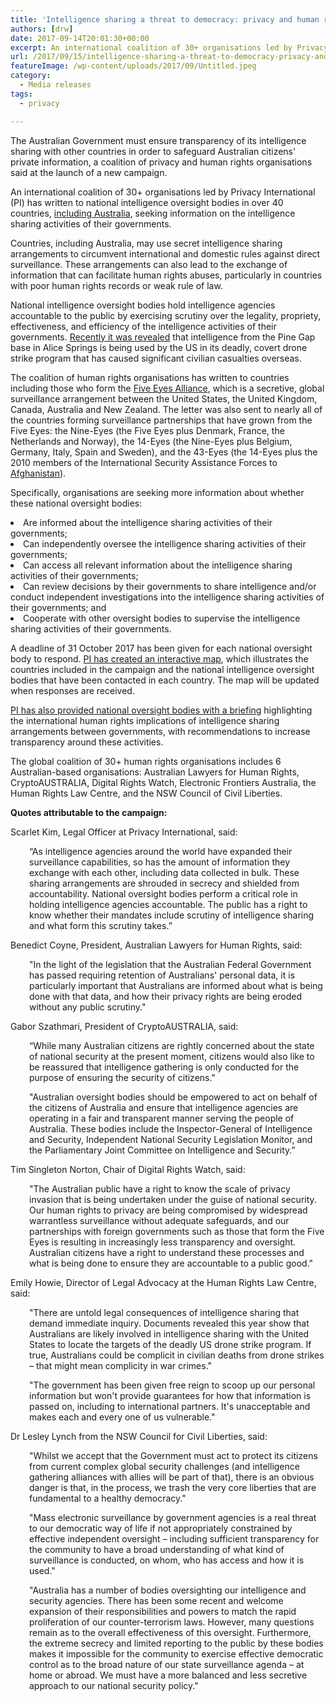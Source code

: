 ```yaml
---
title: 'Intelligence sharing a threat to democracy: privacy and human rights organisations launch international campaign'
authors: [drw]
date: 2017-09-14T20:01:30+00:00
excerpt: An international coalition of 30+ organisations led by Privacy International (PI) has written to national intelligence oversight bodies in over 40 countries, including Australia, seeking information on the intelligence sharing activities of their governments.
url: /2017/09/15/intelligence-sharing-a-threat-to-democracy-privacy-and-human-rights-organisations-launch-international-campaign/
featureImage: /wp-content/uploads/2017/09/Untitled.jpeg
category:
  - Media releases
tags:
  - privacy

---
```

<span style="font-weight: 400;">The Australian Government must ensure transparency of its intelligence sharing with other countries in order to safeguard Australian citizens' private information, a coalition of privacy and human rights organisations said at the launch of a new campaign.</span>

<span style="font-weight: 400;">An international coalition of 30+ organisations led by Privacy International (PI) has written to national intelligence oversight bodies in over 40 countries, </span>[<span style="font-weight: 400;">including Australia</span>][1]<span style="font-weight: 400;">, seeking information on the intelligence sharing activities of their governments. </span>

<span style="font-weight: 400;">Countries, including Australia, may use secret intelligence sharing arrangements to circumvent international and domestic rules against direct surveillance. These arrangements can also lead to the exchange of information that can facilitate human rights abuses, particularly in countries with poor human rights records or weak rule of law.</span>

<span style="font-weight: 400;">National intelligence oversight bodies hold intelligence agencies accountable to the public by exercising scrutiny over the legality, propriety, effectiveness, and efficiency of the intelligence activities of their governments. </span>[<span style="font-weight: 400;">Recently it was revealed</span>][2] <span style="font-weight: 400;">that intelligence from the Pine Gap base in Alice Springs is being used by the US in its deadly, covert drone strike program that has caused significant civilian casualties overseas.</span>

<span style="font-weight: 400;">The coalition of human rights organisations has written to countries including those who form the</span> [<span style="font-weight: 400;">Five Eyes Alliance</span>][3]<span style="font-weight: 400;">, which is a secretive, global surveillance arrangement between the United States, the United Kingdom, Canada, Australia and New Zealand. The letter was also sent to nearly all of the countries forming surveillance partnerships that have grown from the Five Eyes: the Nine-Eyes (the Five Eyes plus Denmark, France, the Netherlands and Norway), the 14-Eyes (the Nine-Eyes plus Belgium, Germany, Italy, Spain and Sweden), and the 43-Eyes (the 14-Eyes plus the 2010 members of the International Security Assistance Forces to</span> [<span style="font-weight: 400;">Afghanistan</span>][4]<span style="font-weight: 400;">).</span>

<span style="font-weight: 400;">Specifically, organisations are seeking more information about whether these national oversight bodies:</span>

<li style="font-weight: 400;">
  <span style="font-weight: 400;">Are informed about the intelligence sharing activities of their governments;</span>
</li>
<li style="font-weight: 400;">
  <span style="font-weight: 400;">Can independently oversee the intelligence sharing activities of their governments;</span>
</li>
<li style="font-weight: 400;">
  <span style="font-weight: 400;">Can access all relevant information about the intelligence sharing activities of their governments;</span>
</li>
<li style="font-weight: 400;">
  <span style="font-weight: 400;">Can review decisions by their governments to share intelligence and/or conduct independent investigations into the intelligence sharing activities of their governments; and</span>
</li>
<li style="font-weight: 400;">
  <span style="font-weight: 400;">Cooperate with other oversight bodies to supervise the intelligence sharing activities of their governments.</span>
</li>

<span style="font-weight: 400;">A deadline of 31 October 2017 has been given for each national oversight body to respond. </span>[<span style="font-weight: 400;">PI has created an interactive map</span>][5]<span style="font-weight: 400;">, which illustrates the countries included in the campaign and the national intelligence oversight bodies that have been contacted in each country. The map will be updated when responses are received.</span>

[<span style="font-weight: 400;">PI has also provided national oversight bodies with a briefing</span>][6] <span style="font-weight: 400;">highlighting the international human rights implications of intelligence sharing arrangements between governments, with recommendations to increase transparency around these activities.</span>

<span style="font-weight: 400;">The global coalition of 30+ human rights organisations includes 6 Australian-based organisations: Australian Lawyers for Human Rights, CryptoAUSTRALIA, Digital Rights Watch, Electronic Frontiers Australia, the Human Rights Law Centre, and the NSW Council of Civil Liberties.</span>



**Quotes attributable to the campaign:**

<span style="font-weight: 400;">Scarlet Kim, Legal Officer at Privacy International, said:</span>

<p style="padding-left: 30px;">
  <span style="font-weight: 400;">&#8220;As intelligence agencies around the world have expanded their surveillance capabilities, so has the amount of information they exchange with each other, including data collected in bulk. These sharing arrangements are shrouded in secrecy and shielded from accountability. National oversight bodies perform a critical role in holding intelligence agencies accountable. The public has a right to know whether their mandates include scrutiny of intelligence sharing and what form this scrutiny takes.&#8221;</span>
</p>



<span style="font-weight: 400;">Benedict Coyne, President, Australian Lawyers for Human Rights, said:</span>

<p style="padding-left: 30px;">
  <span style="font-weight: 400;">"In the light of the legislation that the Australian Federal Government has passed requiring retention of Australians' personal data, it is particularly important that Australians are informed about what is being done with that data, and how their privacy rights are being eroded without any public scrutiny."</span>
</p>



<span style="font-weight: 400;">Gabor Szathmari, President of CryptoAUSTRALIA, said:</span>

<p style="padding-left: 30px;">
  <span style="font-weight: 400;">&#8220;While many Australian citizens are rightly concerned about the state of national security at the present moment, citizens would also like to be reassured that intelligence gathering is only conducted for the purpose of ensuring the security of citizens."</span>
</p>

<p style="padding-left: 30px;">
  <span style="font-weight: 400;">"Australian oversight bodies should be empowered to act on behalf of the citizens of Australia and ensure that intelligence agencies are operating in a fair and transparent manner serving the people of Australia. These bodies include the Inspector-General of Intelligence and Security, Independent National Security Legislation Monitor, and the Parliamentary Joint Committee on Intelligence and Security.&#8221;</span>
</p>



<span style="font-weight: 400;">Tim Singleton Norton, Chair of Digital Rights Watch, said:</span>

<p style="padding-left: 30px;">
  <span style="font-weight: 400;">"The Australian public have a right to know the scale of privacy invasion that is being undertaken under the guise of national security. Our human rights to privacy are being compromised by widespread warrantless surveillance without adequate safeguards, and our partnerships with foreign governments such as those that form the Five Eyes is resulting in increasingly less transparency and oversight. Australian citizens have a right to understand these processes and what is being done to ensure they are accountable to a public good."</span>
</p>



<span style="font-weight: 400;">Emily Howie, Director of Legal Advocacy at the Human Rights Law Centre, said:</span>

<p style="padding-left: 30px;">
  <span style="font-weight: 400;">"There are untold legal consequences of intelligence sharing that demand immediate inquiry. Documents revealed this year show that Australians are likely involved in intelligence sharing with the United States to locate the targets of the deadly US drone strike program.  If true, Australians could be complicit in civilian deaths from drone strikes &#8211; that might mean complicity in war crimes."</span>
</p>

<p style="padding-left: 30px;">
  <span style="font-weight: 400;">"The government has been given free reign to scoop up our personal information but won't provide guarantees for how that information is passed on, including to international partners. It's unacceptable and makes each and every one of us vulnerable." </span>
</p>



<span style="font-weight: 400;">Dr Lesley Lynch from the NSW Council for Civil Liberties, said:</span>

<p style="padding-left: 30px;">
  <span style="font-weight: 400;">"Whilst we accept that the Government must act to protect its citizens from current complex global security challenges (and intelligence gathering alliances with allies will be part of that), there is an obvious danger is that, in the process, we trash the very  core liberties that are fundamental to a healthy democracy."</span>
</p>

<p style="padding-left: 30px;">
  <span style="font-weight: 400;">"Mass electronic surveillance by government agencies is a real threat to our democratic way of life if not appropriately constrained by effective independent oversight  &#8211; including sufficient transparency for the community to have a broad understanding of what kind of surveillance is conducted, on whom, who has access and how it is used."</span>
</p>

<p style="padding-left: 30px;">
  <span style="font-weight: 400;">"Australia has a number of bodies oversighting our intelligence and security agencies. There has been some recent and welcome expansion of their responsibilities and  powers to match the rapid proliferation of our counter-terrorism laws. However, many questions remain as to the overall effectiveness of this oversight. Furthermore, the extreme secrecy and limited reporting to the public by these bodies makes it impossible for the community to exercise  effective democratic control as to the broad nature of our state surveillance agenda – at home or abroad. We must have a more balanced and less secretive approach to our national security policy."</span>
</p>

 [1]: /wp-content/uploads/2017/09/AUS-Open-Letter-on-Intelligence-Sharing-and-Oversight-Inspector-General.pdf
 [2]: https://theintercept.com/2017/08/19/nsa-spy-hub-cia-pine-gap-australia/
 [3]: https://privacyinternational.org/node/1480
 [4]: http://www.nato.int/cps/en/natohq/topics_69366.htm
 [5]: https://privacyinternational.carto.com/builder/28fccac2-3349-46e5-91bd-fd676d0efe1f/embed
 [6]: https://www.documentcloud.org/documents/3990954-PI-Briefing-to-National-Intelligence-Oversight.html
